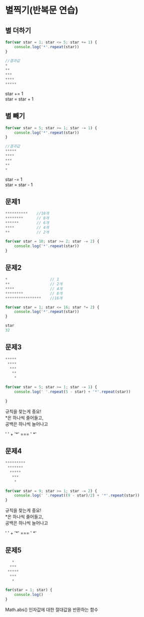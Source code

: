 # 별찍기\(반복문 연습\)

## 별 더하기

```javascript
for(var star = 1; star <= 5; star += 1) {
    console.log('*'.repeat(star))
}

//결과값
*
**
***
****
*****
```

star += 1  
star = star + 1

## 별 빼기

```javascript
for(var star = 5; star >= 1; star -= 1) {
    console.log('*'.repeat(star))
}

//결과값
*****
****
***
**
*
```

star -= 1  
star = star - 1

## 문제1

```javascript
**********    //10개
********      // 8개
******        // 6개
****          // 4개
**            // 2개

for(var star = 10; star >= 2; star -= 2) {
    console.log('*'.repeat(star))
}
```

## 문제2

```javascript
*                   // 1     
**                  // 2개    
****                // 4개    
********            // 8개
****************    //16개

for(var star = 1; star <= 16; star *= 2) {
    console.log('*'.repeat(star))
}

star
32
```

## 문제3

```javascript
*****
 ****
  ***
   **
    *
    
for(var star = 5; star >= 1; star -= 1) {
    console.log(' '.repeat(5 - star) + '*'.repeat(star))
    
}
```

규칙을 찾는게 중요!  
\*은 하나씩 줄어들고,  
공백은 하나씩 늘어나고

' ' + '\*' === ' \*'  

## 문제4

```javascript
*********
 *******
  *****
   ***
    *
    
for(var star = 9; star >= 1; star -= 2) {
    console.log(' '.repeat((9 - star)/2) + '*'.repeat(star))
} 
```

규칙을 찾는게 중요!  
\*은 하나씩 줄어들고,  
공백은 하나씩 늘어나고

' ' + '\*' === ' \*'  

## 문제5

```javascript
   *
  ***
 *****
  ***
   *
   
for(star = 1; star) {
    console.log()
}
```

Math.abs\(\) 인자값에 대한 절대값을 반환하는 함수

